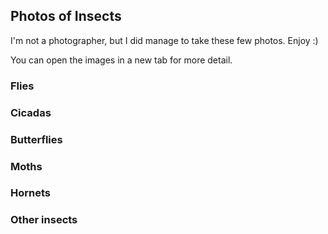 <BackToOther :others="2"></BackToOther>

## Photos of Insects

I'm not a photographer, but I did manage to take these few photos. Enjoy :)

You can open the images in a new tab for more detail.

### Flies

<div class="flex flex-row space-x-1">

<MdImage img="other/other/insects/1.jpg" height="140"></MdImage>
<MdImage img="other/other/insects/2.jpg" height="140"></MdImage>
<MdImage img="other/other/insects/3.jpg" height="140"></MdImage>
<MdImage img="other/other/insects/4.jpg" height="140"></MdImage>
<MdImage img="other/other/insects/5.jpg" height="140"></MdImage>
<MdImage img="other/other/insects/12.jpg" height="140"></MdImage>

</div>

### Cicadas

<div class="flex flex-row space-x-1">

<MdImage img="other/other/insects/8.jpg" height="140"></MdImage>

</div>

### Butterflies

<div class="flex flex-row space-x-1">

<MdImage img="other/other/insects/9.jpg" height="140"></MdImage>
<MdImage img="other/other/insects/10.jpg" height="140"></MdImage>
<MdImage img="other/other/insects/11.jpg" height="140"></MdImage>

</div>

### Moths

<div class="flex flex-row space-x-1">

<MdImage img="other/other/insects/16.jpg" height="140"></MdImage>
<MdImage img="other/other/insects/17.jpg" height="140"></MdImage>
<MdImage img="other/other/insects/18.jpg" height="140"></MdImage>
<MdImage img="other/other/insects/19.jpg" height="140"></MdImage>
<MdImage img="other/other/insects/22.jpg" height="140"></MdImage>
<MdImage img="other/other/insects/23.jpg" height="140"></MdImage>
<MdImage img="other/other/insects/24.jpg" height="140"></MdImage>

</div>

### Hornets

<div class="flex flex-row space-x-1">

<MdImage img="other/other/insects/26.jpg" height="140"></MdImage>

</div>

### Other insects

<div class="flex flex-row space-x-1">

<MdImage img="other/other/insects/7.jpg" height="140"></MdImage>
<MdImage img="other/other/insects/6.jpg" height="140"></MdImage>
<MdImage img="other/other/insects/13.jpg" height="140"></MdImage>
<MdImage img="other/other/insects/14.jpg" height="140"></MdImage>
<MdImage img="other/other/insects/15.jpg" height="140"></MdImage>

</div>

<div class="flex flex-row space-x-1">

<MdImage img="other/other/insects/20.jpg" height="140"></MdImage>
<MdImage img="other/other/insects/21.jpg" height="140"></MdImage>
<MdImage img="other/other/insects/25.jpg" height="140"></MdImage>

</div>